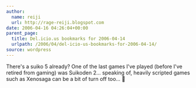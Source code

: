 ```yaml
---
author:
  name: reiji
  url: http://rage-reiji.blogspot.com
date: 2006-04-16 04:26:04+00:00
parent_page:
  title: Del.icio.us bookmarks for 2006-04-14
  urlpath: /2006/04/del-icio-us-bookmarks-for-2006-04-14/
source: wordpress
---
```


There's a suiko 5 already? One of the last games I've played (before I've  retired from gaming) was Suikoden 2...  speaking of, heavily scripted games  such as Xenosaga can be a bit of turn off too...  🙂